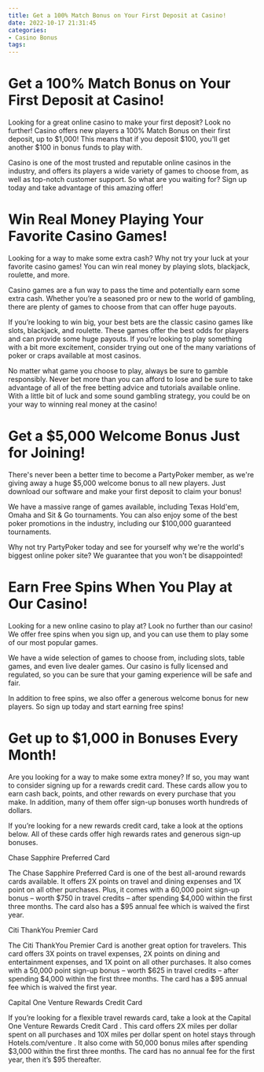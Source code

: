 ```yaml
---
title: Get a 100% Match Bonus on Your First Deposit at Casino!
date: 2022-10-17 21:31:45
categories:
- Casino Bonus
tags:
---
```



#  Get a 100% Match Bonus on Your First Deposit at Casino!

Looking for a great online casino to make your first deposit? Look no further! Casino offers new players a 100% Match Bonus on their first deposit, up to $1,000! This means that if you deposit $100, you'll get another $100 in bonus funds to play with.

Casino is one of the most trusted and reputable online casinos in the industry, and offers its players a wide variety of games to choose from, as well as top-notch customer support. So what are you waiting for? Sign up today and take advantage of this amazing offer!

#  Win Real Money Playing Your Favorite Casino Games!

Looking for a way to make some extra cash? Why not try your luck at your favorite casino games! You can win real money by playing slots, blackjack, roulette, and more.

Casino games are a fun way to pass the time and potentially earn some extra cash. Whether you’re a seasoned pro or new to the world of gambling, there are plenty of games to choose from that can offer huge payouts.

If you’re looking to win big, your best bets are the classic casino games like slots, blackjack, and roulette. These games offer the best odds for players and can provide some huge payouts. If you’re looking to play something with a bit more excitement, consider trying out one of the many variations of poker or craps available at most casinos.

No matter what game you choose to play, always be sure to gamble responsibly. Never bet more than you can afford to lose and be sure to take advantage of all of the free betting advice and tutorials available online. With a little bit of luck and some sound gambling strategy, you could be on your way to winning real money at the casino!

#  Get a $5,000 Welcome Bonus Just for Joining!

There's never been a better time to become a PartyPoker member, as we're giving away a huge $5,000 welcome bonus to all new players. Just download our software and make your first deposit to claim your bonus!

We have a massive range of games available, including Texas Hold'em, Omaha and Sit & Go tournaments. You can also enjoy some of the best poker promotions in the industry, including our $100,000 guaranteed tournaments.

Why not try PartyPoker today and see for yourself why we're the world's biggest online poker site? We guarantee that you won't be disappointed!

#  Earn Free Spins When You Play at Our Casino!

Looking for a new online casino to play at? Look no further than our casino! We offer free spins when you sign up, and you can use them to play some of our most popular games.

We have a wide selection of games to choose from, including slots, table games, and even live dealer games. Our casino is fully licensed and regulated, so you can be sure that your gaming experience will be safe and fair.

In addition to free spins, we also offer a generous welcome bonus for new players. So sign up today and start earning free spins!

#  Get up to $1,000 in Bonuses Every Month!

Are you looking for a way to make some extra money? If so, you may want to consider signing up for a rewards credit card. These cards allow you to earn cash back, points, and other rewards on every purchase that you make. In addition, many of them offer sign-up bonuses worth hundreds of dollars.

If you’re looking for a new rewards credit card, take a look at the options below. All of these cards offer high rewards rates and generous sign-up bonuses.

Chase Sapphire Preferred Card

The Chase Sapphire Preferred Card is one of the best all-around rewards cards available. It offers 2X points on travel and dining expenses and 1X point on all other purchases. Plus, it comes with a 60,000 point sign-up bonus – worth $750 in travel credits – after spending $4,000 within the first three months. The card also has a $95 annual fee which is waived the first year.

Citi ThankYou Premier Card

The Citi ThankYou Premier Card is another great option for travelers. This card offers 3X points on travel expenses, 2X points on dining and entertainment expenses, and 1X point on all other purchases. It also comes with a 50,000 point sign-up bonus – worth $625 in travel credits – after spending $4,000 within the first three months. The card has a $95 annual fee which is waived the first year.

Capital One Venture Rewards Credit Card

If you’re looking for a flexible travel rewards card, take a look at the Capital One Venture Rewards Credit Card . This card offers 2X miles per dollar spent on all purchases and 10X miles per dollar spent on hotel stays through Hotels.com/venture . It also come with 50,000 bonus miles after spending $3,000 within the first three months. The card has no annual fee for the first year, then it’s $95 thereafter.